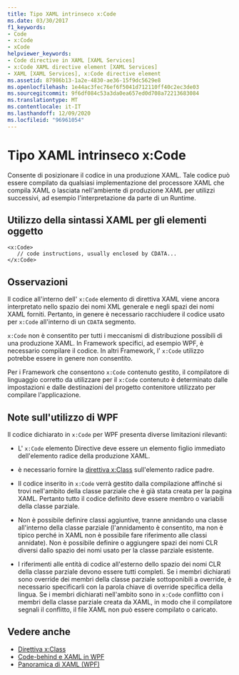 ```yaml
---
title: Tipo XAML intrinseco x:Code
ms.date: 03/30/2017
f1_keywords:
- Code
- x:Code
- xCode
helpviewer_keywords:
- Code directive in XAML [XAML Services]
- x:Code XAML directive element [XAML Services]
- XAML [XAML Services], x:Code directive element
ms.assetid: 87986b13-1a2e-4830-ae36-15f9dc5629e8
ms.openlocfilehash: 1e44ac3fec76ef6f5041d712110ff40c2ec3de03
ms.sourcegitcommit: 9f6df084c53a3da0ea657ed0d708a72213683084
ms.translationtype: MT
ms.contentlocale: it-IT
ms.lasthandoff: 12/09/2020
ms.locfileid: "96961054"
---
```

# <a name="xcode-intrinsic-xaml-type"></a>Tipo XAML intrinseco x:Code
Consente di posizionare il codice in una produzione XAML. Tale codice può essere compilato da qualsiasi implementazione del processore XAML che compila XAML o lasciata nell'ambiente di produzione XAML per utilizzi successivi, ad esempio l'interpretazione da parte di un Runtime.

## <a name="xaml-object-element-usage"></a>Utilizzo della sintassi XAML per gli elementi oggetto

```xaml
<x:Code>
   // code instructions, usually enclosed by CDATA...
</x:Code>
```

## <a name="remarks"></a>Osservazioni

Il codice all'interno dell' `x:Code` elemento di direttiva XAML viene ancora interpretato nello spazio dei nomi XML generale e negli spazi dei nomi XAML forniti. Pertanto, in genere è necessario racchiudere il codice usato per `x:Code` all'interno di un `CDATA` segmento.

`x:Code` non è consentito per tutti i meccanismi di distribuzione possibili di una produzione XAML. In Framework specifici, ad esempio WPF, è necessario compilare il codice. In altri Framework, l' `x:Code` utilizzo potrebbe essere in genere non consentito.

Per i Framework che consentono `x:Code` contenuto gestito, il compilatore di linguaggio corretto da utilizzare per il `x:Code` contenuto è determinato dalle impostazioni e dalle destinazioni del progetto contenitore utilizzato per compilare l'applicazione.

## <a name="wpf-usage-notes"></a>Note sull'utilizzo di WPF

Il codice dichiarato in `x:Code` per WPF presenta diverse limitazioni rilevanti:

- L' `x:Code` elemento Directive deve essere un elemento figlio immediato dell'elemento radice della produzione XAML.

- è necessario fornire la [direttiva x:Class](xclass-directive.md) sull'elemento radice padre.

- Il codice inserito in `x:Code` verrà gestito dalla compilazione affinché si trovi nell'ambito della classe parziale che è già stata creata per la pagina XAML. Pertanto tutto il codice definito deve essere membro o variabili della classe parziale.

- Non è possibile definire classi aggiuntive, tranne annidando una classe all'interno della classe parziale (l'annidamento è consentito, ma non è tipico perché in XAML non è possibile fare riferimento alle classi annidate). Non è possibile definire o aggiungere spazi dei nomi CLR diversi dallo spazio dei nomi usato per la classe parziale esistente.

- I riferimenti alle entità di codice all'esterno dello spazio dei nomi CLR della classe parziale devono essere tutti completi. Se i membri dichiarati sono override dei membri della classe parziale sottoponibili a override, è necessario specificarli con la parola chiave di override specifica della lingua. Se i membri dichiarati nell'ambito sono in `x:Code` conflitto con i membri della classe parziale creata da XAML, in modo che il compilatore segnali il conflitto, il file XAML non può essere compilato o caricato.

## <a name="see-also"></a>Vedere anche

- [Direttiva x:Class](xclass-directive.md)
- [Code-behind e XAML in WPF](../framework/wpf/advanced/code-behind-and-xaml-in-wpf.md)
- [Panoramica di XAML (WPF)](../net/wpf/fundamentals/xaml.md)
